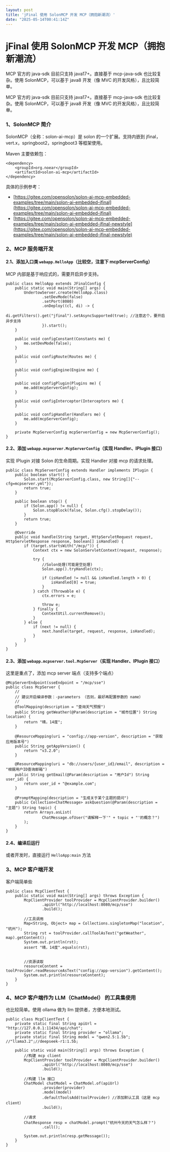 ```yaml
---
layout: post
title: 'jFinal 使用 SolonMCP 开发 MCP（拥抱新潮流）'
date: "2025-05-14T00:41:14Z"
---
```

jFinal 使用 SolonMCP 开发 MCP（拥抱新潮流）
================================

MCP 官方的 java-sdk 目前只支持 java17+。直接基于 mcp-java-sdk 也比较复杂。使用 SolonMCP，可以基于 java8 开发（像 MVC 的开发风格），且比较简单。

MCP 官方的 java-sdk 目前只支持 java17+。直接基于 mcp-java-sdk 也比较复杂。使用 SolonMCP，可以基于 java8 开发（像 MVC 的开发风格），且比较简单。

### 1、SolonMCP 简介

SolonMCP（全称：solon-ai-mcp）是 solon 的一个扩展。支持内嵌到 jfinal，vert.x，springboot2，springboot3 等框架使用。

Maven 主要依赖包：

    <dependency>
        <groupId>org.noear</groupId>
        <artifactId>solon-ai-mcp</artifactId>
    </dependency>
    

具体的示例参考：

*   [https://gitee.com/opensolon/solon-ai-mcp-embedded-examples/tree/main/solon-ai-embedded-jfinal](https://gitee.com/opensolon/solon-ai-mcp-embedded-examples/tree/main/solon-ai-embedded-jfinal)
*   [https://gitee.com/opensolon/solon-ai-mcp-embedded-examples/tree/main/solon-ai-embedded-jfinal-newstyle](https://gitee.com/opensolon/solon-ai-mcp-embedded-examples/tree/main/solon-ai-embedded-jfinal-newstyle)

### 2、MCP 服务端开发

#### 2.1、添加入口类 `webapp.HelloApp`（比较空，注意下 mcpServerConfig）

MCP 内部是基于响应式的，需要开启异步支持。

    public class HelloApp extends JFinalConfig {
        public static void main(String[] args) {
            UndertowServer.create(HelloApp.class)
                    .setDevMode(false)
                    .setPort(8080)
                    .onDeploy((cl, di) -> {
                        di.getFilters().get("jfinal").setAsyncSupported(true); //注意这个，要开启异步支持
                    }).start();
        }
    
        public void configConstant(Constants me) {
            me.setDevMode(false);
        }
    
        public void configRoute(Routes me) {
        }
    
        public void configEngine(Engine me) {
        }
    
        public void configPlugin(Plugins me) {
            me.add(mcpServerConfig);
        }
    
        public void configInterceptor(Interceptors me) {
        }
    
        public void configHandler(Handlers me) {
            me.add(mcpServerConfig);
        }
    
        private McpServerConfig mcpServerConfig = new McpServerConfig();
    }
    

#### 2.2、添加 `webapp.mcpserver.McpServerConfig`（实现 Handler、IPlugin 接口）

实现 IPlugin 对接 Solon 的生命周期。实现 Handler 对接 mcp 的请求处理。

    public class McpServerConfig extends Handler implements IPlugin {
        public boolean start() {
            Solon.start(McpServerConfig.class, new String[]{"--cfg=mcpserver.yml"});
            return true;
        }
    
        public boolean stop() {
            if (Solon.app() != null) {
                Solon.stopBlock(false, Solon.cfg().stopDelay());
            }
            return true;
        }
    
        @Override
        public void handle(String target, HttpServletRequest request, HttpServletResponse response, boolean[] isHandled) {
            if (target.startsWith("/mcp/")) {
                Context ctx = new SolonServletContext(request, response);
    
                try {
                    //Solon处理(可能是空处理)
                    Solon.app().tryHandle(ctx);
    
                    if (isHandled != null && isHandled.length > 0) {
                        isHandled[0] = true;
                    }
                } catch (Throwable e) {
                    ctx.errors = e;
    
                    throw e;
                } finally {
                    ContextUtil.currentRemove();
                }
            } else {
                if (next != null) {
                    next.handle(target, request, response, isHandled);
                }
            }
        }
    }
    

#### 2.3、添加 `webapp.mcpserver.tool.McpServer`（实现 Handler、IPlugin 接口）

这里是重点了，添加 mcp server 端点（支持多个端点）

    @McpServerEndpoint(sseEndpoint = "/mcp/sse")
    public class McpServer {
        //
        // 建议开启编译参数：-parameters （否则，最好再配置参数的 name）
        //
        @ToolMapping(description = "查询天气预报")
        public String getWeather(@Param(description = "城市位置") String location) {
            return "晴，14度";
        }
    
        @ResourceMapping(uri = "config://app-version", description = "获取应用版本号")
        public String getAppVersion() {
            return "v3.2.0";
        }
    
        @ResourceMapping(uri = "db://users/{user_id}/email", description = "根据用户ID查询邮箱")
        public String getEmail(@Param(description = "用户Id") String user_id) {
            return user_id + "@example.com";
        }
    
        @PromptMapping(description = "生成关于某个主题的提问")
        public Collection<ChatMessage> askQuestion(@Param(description = "主题") String topic) {
            return Arrays.asList(
                    ChatMessage.ofUser("请解释一下'" + topic + "'的概念？")
            );
        }
    }
    

#### 2.4、编译后运行

或者开发时，直接运行 `HelloApp:main` 方法

### 3、MCP 客户端开发

客户端简单些

    public class McpClientTest {
        public static void main(String[] args) throws Exception {
            McpClientProvider toolProvider = McpClientProvider.builder()
                    .apiUrl("http://localhost:8080/mcp/sse")
                    .build();
    
            //工具调用
            Map<String, Object> map = Collections.singletonMap("location", "杭州");
            String rst = toolProvider.callToolAsText("getWeather", map).getContent();
            System.out.println(rst);
            assert "晴，14度".equals(rst);
            
            
            //资源读取
            resourceContent = toolProvider.readResourceAsText("config://app-version").getContent();
            System.out.println(resourceContent);
        }
    }
    

### 4、MCP 客户端作为 LLM（ChatModel） 的工具集使用

也比较简单。使用 ollama 做为 llm 提供者，方便本地测试。

    public class McpClientTest {
        private static final String apiUrl = "http://127.0.0.1:11434/api/chat";
        private static final String provider = "ollama";
        private static final String model = "qwen2.5:1.5b"; //"llama3.2";//deepseek-r1:1.5b;
        
        public static void main(String[] args) throws Exception {
            //构建 mcp client
            McpClientProvider toolProvider = McpClientProvider.builder()
                    .apiUrl("http://localhost:8080/mcp/sse")
                    .build();
    
            //构建 llm 接口
            ChatModel chatModel = ChatModel.of(apiUrl)
                    .provider(provider)
                    .model(model)
                    .defaultToolsAdd(toolProvider) //添加默认工具（这是 mcp client）
                    .build();
            
            //请求
            ChatResponse resp = chatModel.prompt("杭州今天的天气怎么样？")
                    .call();
    
            System.out.println(resp.getMessage());
        }
    }